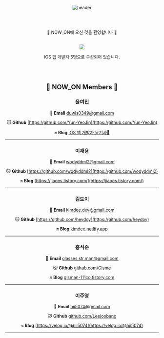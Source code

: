

<div align="center">
  
![header](https://capsule-render.vercel.app/api?type=cylinder&animation=blinking&color=auto&height=100&section=header&text=Welcome%20To%20NOW_ON&fontSize=40)

<br/><br/>

🌈 NOW_ON에 오신 것을 환영합니다 🌈

<br/>

<img src="https://img.shields.io/badge/Apple-000000?style=flat-square&logo=Apple&logoColor=white"/>  

<br/>

iOS 앱 개발자 5명으로 구성되어 있습니다. 
  
<br/><br/>

## 🙇 NOW_ON Members 🙇


### **윤여진**

📧 **Email** [duwls0349@gmail.com](mailto:duwls0349@gmail.com)

🐱 **Github** [https://github.com/Yun-YeoJin](https://github.com/Yun-YeoJin)

🔛 **Blog** [iOS 앱 개발자 윤기사🍎](https://swiftyun.tistory.com/)

---

### **이재용**

📧 **Email** [wodyddml2@gmail.com](mailto:wodyddml2@gmail.com)

🐱 **Github** [https://github.com/wodyddml2](https://github.com/wodyddml2)

🔛 **Blog**  [https://jiaoes.tistory.com/](https://jiaoes.tistory.com/)

---


### **김도이**

📧 **Email** [kimdee.dev@gmail.com](mailto:kimdee.dev@gmail.com)

🐱 **Github** [https://github.com/heydoy](https://github.com/heydoy)

🔛 **Blog**  [kimdee.netlify.app](http://kimdee.netlify.app)

---

### **홍석준**

📧 **Email** [glasses.str.man@gmail.com](mailto:glasses.str.man@gmail.com)

🐱 **Github**  [github.com/Glsme](https://github.com/Glsme)

🔛 **Blog** [glsman-111co.tistory.com](https://glsman-111co.tistory.com/)

---


### **이주영**

📧 **Email** [hii5074@gmail.com](mailto:hii5074@gmail.com)

🐱 **Github** [github.com/Leejoobang](https://github.com/LeeJoobang)

🔛 **Blog** [https://velog.io/@hii5074](https://velog.io/@hii5074)

---

<br/><br/>
  </div>
